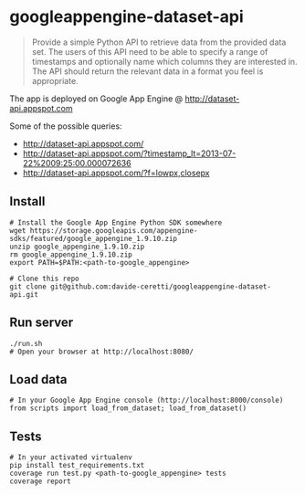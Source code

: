 googleappengine-dataset-api
===========================

> Provide a simple Python API to retrieve data from the provided data set. The users of this API need to be able to specify a range of timestamps and optionally name which columns they are interested in. The API should return the relevant data in a format you feel is appropriate.

The app is deployed on Google App Engine @ http://dataset-api.appspot.com

Some of the possible queries:
* http://dataset-api.appspot.com/
* http://dataset-api.appspot.com/?timestamp_lt=2013-07-22%2009:25:00.000072636
* http://dataset-api.appspot.com/?f=lowpx,closepx

Install
-------

```
# Install the Google App Engine Python SDK somewhere
wget https://storage.googleapis.com/appengine-sdks/featured/google_appengine_1.9.10.zip
unzip google_appengine_1.9.10.zip
rm google_appengine_1.9.10.zip
export PATH=$PATH:<path-to-google_appengine>

# Clone this repo
git clone git@github.com:davide-ceretti/googleappengine-dataset-api.git
```

Run server
----------

```
./run.sh
# Open your browser at http://localhost:8080/
```

Load data
---------

```
# In your Google App Engine console (http://localhost:8000/console)
from scripts import load_from_dataset; load_from_dataset()
```

Tests
-----

```
# In your activated virtualenv
pip install test_requirements.txt
coverage run test.py <path-to-google_appengine> tests
coverage report
```

